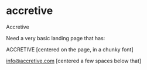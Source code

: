 # accretive
Accretive

Need a very basic landing page that has:

ACCRETIVE [centered on the page, in a chunky font]

info@accretive.com [centered a few spaces below that]
